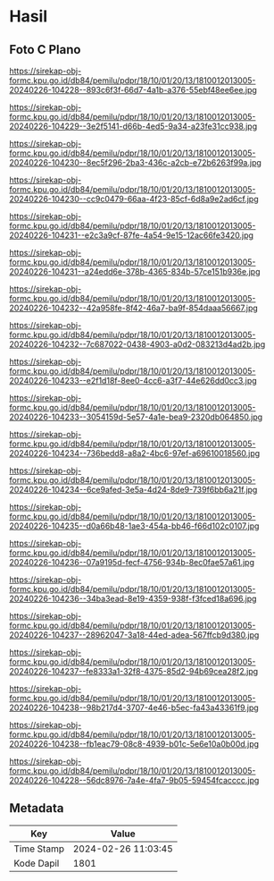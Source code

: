 # Hasil

## Foto C Plano

https://sirekap-obj-formc.kpu.go.id/db84/pemilu/pdpr/18/10/01/20/13/1810012013005-20240226-104228--893c6f3f-66d7-4a1b-a376-55ebf48ee6ee.jpg

https://sirekap-obj-formc.kpu.go.id/db84/pemilu/pdpr/18/10/01/20/13/1810012013005-20240226-104229--3e2f5141-d66b-4ed5-9a34-a23fe31cc938.jpg

https://sirekap-obj-formc.kpu.go.id/db84/pemilu/pdpr/18/10/01/20/13/1810012013005-20240226-104230--8ec5f296-2ba3-436c-a2cb-e72b6263f99a.jpg

https://sirekap-obj-formc.kpu.go.id/db84/pemilu/pdpr/18/10/01/20/13/1810012013005-20240226-104230--cc9c0479-66aa-4f23-85cf-6d8a9e2ad6cf.jpg

https://sirekap-obj-formc.kpu.go.id/db84/pemilu/pdpr/18/10/01/20/13/1810012013005-20240226-104231--e2c3a9cf-87fe-4a54-9e15-12ac66fe3420.jpg

https://sirekap-obj-formc.kpu.go.id/db84/pemilu/pdpr/18/10/01/20/13/1810012013005-20240226-104231--a24edd6e-378b-4365-834b-57ce151b936e.jpg

https://sirekap-obj-formc.kpu.go.id/db84/pemilu/pdpr/18/10/01/20/13/1810012013005-20240226-104232--42a958fe-8f42-46a7-ba9f-854daaa56667.jpg

https://sirekap-obj-formc.kpu.go.id/db84/pemilu/pdpr/18/10/01/20/13/1810012013005-20240226-104232--7c687022-0438-4903-a0d2-083213d4ad2b.jpg

https://sirekap-obj-formc.kpu.go.id/db84/pemilu/pdpr/18/10/01/20/13/1810012013005-20240226-104233--e2f1d18f-8ee0-4cc6-a3f7-44e626dd0cc3.jpg

https://sirekap-obj-formc.kpu.go.id/db84/pemilu/pdpr/18/10/01/20/13/1810012013005-20240226-104233--3054159d-5e57-4a1e-bea9-2320db064850.jpg

https://sirekap-obj-formc.kpu.go.id/db84/pemilu/pdpr/18/10/01/20/13/1810012013005-20240226-104234--736bedd8-a8a2-4bc6-97ef-a69610018560.jpg

https://sirekap-obj-formc.kpu.go.id/db84/pemilu/pdpr/18/10/01/20/13/1810012013005-20240226-104234--6ce9afed-3e5a-4d24-8de9-739f6bb6a21f.jpg

https://sirekap-obj-formc.kpu.go.id/db84/pemilu/pdpr/18/10/01/20/13/1810012013005-20240226-104235--d0a66b48-1ae3-454a-bb46-f66d102c0107.jpg

https://sirekap-obj-formc.kpu.go.id/db84/pemilu/pdpr/18/10/01/20/13/1810012013005-20240226-104236--07a9195d-fecf-4756-934b-8ec0fae57a61.jpg

https://sirekap-obj-formc.kpu.go.id/db84/pemilu/pdpr/18/10/01/20/13/1810012013005-20240226-104236--34ba3ead-8e19-4359-938f-f3fced18a696.jpg

https://sirekap-obj-formc.kpu.go.id/db84/pemilu/pdpr/18/10/01/20/13/1810012013005-20240226-104237--28962047-3a18-44ed-adea-567ffcb9d380.jpg

https://sirekap-obj-formc.kpu.go.id/db84/pemilu/pdpr/18/10/01/20/13/1810012013005-20240226-104237--fe8333a1-32f8-4375-85d2-94b69cea28f2.jpg

https://sirekap-obj-formc.kpu.go.id/db84/pemilu/pdpr/18/10/01/20/13/1810012013005-20240226-104238--98b217d4-3707-4e46-b5ec-fa43a43361f9.jpg

https://sirekap-obj-formc.kpu.go.id/db84/pemilu/pdpr/18/10/01/20/13/1810012013005-20240226-104238--fb1eac79-08c8-4939-b01c-5e6e10a0b00d.jpg

https://sirekap-obj-formc.kpu.go.id/db84/pemilu/pdpr/18/10/01/20/13/1810012013005-20240226-104228--56dc8976-7a4e-4fa7-9b05-59454fcacccc.jpg


## Metadata

| Key        | Value               |
| ---------- | ------------------- |
| Time Stamp | 2024-02-26 11:03:45 |
| Kode Dapil | 1801                |



